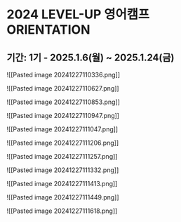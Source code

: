 # 2024 LEVEL-UP 영어캠프 ORIENTATION
## 기간: 1기 - 2025.1.6(월) ~ 2025.1.24(금)
![[Pasted image 20241227110336.png]]

![[Pasted image 20241227110627.png]]

![[Pasted image 20241227110853.png]]

![[Pasted image 20241227110947.png]]

![[Pasted image 20241227111047.png]]

![[Pasted image 20241227111206.png]]

![[Pasted image 20241227111257.png]]

![[Pasted image 20241227111332.png]]

![[Pasted image 20241227111413.png]]

![[Pasted image 20241227111449.png]]

![[Pasted image 20241227111618.png]]

